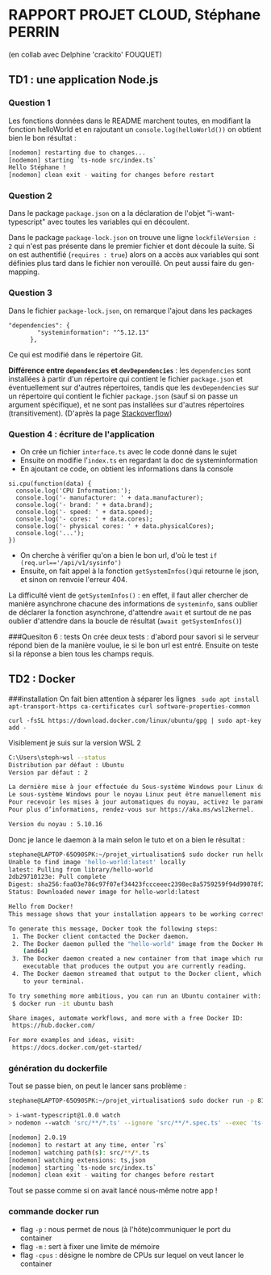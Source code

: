 # RAPPORT PROJET CLOUD, Stéphane PERRIN
(en collab avec Delphine 'crackito' FOUQUET)

## TD1 : une application Node.js
### Question 1
Les fonctions données dans le README marchent toutes, en modifiant la fonction helloWorld et en rajoutant un `console.log(helloWorld())` on obtient bien le bon résultat :
``` bash
[nodemon] restarting due to changes...
[nodemon] starting `ts-node src/index.ts`
Hello Stéphane !
[nodemon] clean exit - waiting for changes before restart
```
### Question 2
Dans le package `package.json` on a la déclaration de l'objet "i-want-typescript" avec toutes les variables qui en découlent.

Dans le package `package-lock.json` on trouve  une ligne `lockfileVersion : 2` qui n'est pas présente dans le premier fichier et dont découle la suite. Si on est authentifié (`requires : true`) alors on a accès aux variables qui sont définies plus tard dans le fichier non verouillé. On peut aussi faire du gen-mapping.

### Question 3
Dans le fichier `package-lock.json`, on remarque l'ajout dans les packages
```
"dependencies": {
        "systeminformation": "^5.12.13"
      },
```
Ce qui est modifié dans le répertoire Git.

**Différence entre `dependencies` et `devDependencies`** : les `dependencies` sont installées à partir d'un répertoire qui contient le fichier `package.json` et éventuellement sur d'autres répertoires, tandis que les `devDependencies` sur un répertoire qui contient le fichier `package.json` (sauf si on passe un argument spécifique), et ne sont pas installées sur d'autres répertoires (transitivement). (D'après la page [Stackoverflow](https://stackoverflow.com/questions/18875674/whats-the-difference-between-dependencies-devdependencies-and-peerdependencies))

### Question 4 : écriture de l'application
- On crée un fichier `interface.ts` avec le code donné dans le sujet
- Ensuite on modifie l'`index.ts` en regardant la doc de systeminformation
- En ajoutant ce code, on obtient les informations dans la console
```
si.cpu(function(data) {
  console.log('CPU Information:');
  console.log('- manufacturer: ' + data.manufacturer);
  console.log('- brand: ' + data.brand);
  console.log('- speed: ' + data.speed);
  console.log('- cores: ' + data.cores);
  console.log('- physical cores: ' + data.physicalCores);
  console.log('...');
})
```
- On cherche à vérifier qu'on a bien le bon url, d'où le test `if (req.url=='/api/v1/sysinfo')`
- Ensuite, on fait appel à la fonction `getSystemInfos()`qui retourne le json, et sinon on renvoie l'erreur 404.

La difficulté vient de `getSystemInfos()` : en effet, il faut aller chercher de manière asynchrone chacune des informations de `systeminfo`, sans oublier de déclarer la fonction asynchrone, d'attendre `await` et surtout de ne pas oublier d'attendre dans la boucle de résultat (`await getSystemInfos()`)

###Quesiton 6 : tests 
On crée deux tests : d'abord pour savori si le serveur répond bien de la manière voulue, ie si le bon url est entré. Ensuite on teste si la réponse a bien tous les champs requis.

## TD2 : Docker
###installation
On fait bien attention à séparer les lignes 
` sudo apt install apt-transport-https ca-certificates curl software-properties-common`

`curl -fsSL https://download.docker.com/linux/ubuntu/gpg | sudo apt-key add -`

Visiblement je suis sur la version WSL 2 
```bash
C:\Users\steph>wsl --status
Distribution par défaut : Ubuntu
Version par défaut : 2

La dernière mise à jour effectuée du Sous-système Windows pour Linux date du 08/11/2022
Le sous-système Windows pour le noyau Linux peut être manuellement mis à jour avec « WSL--Update », mais les mises à jour automatiques ne peuvent pas être effectuées en raison des paramètres de votre système.
Pour recevoir les mises à jour automatiques du noyau, activez le paramètre Windows Update : « Recevoir les mises à jour d’autres produits Microsoft lors de la mise à jour de Windows ».
Pour plus d’informations, rendez-vous sur https://aka.ms/wsl2kernel.

Version du noyau : 5.10.16
```

Donc je lance le daemon à la main selon le tuto et on a bien le résultat :
``` bash
stephane@LAPTOP-65O90SPK:~/projet_virtualisation$ sudo docker run hello-world
Unable to find image 'hello-world:latest' locally
latest: Pulling from library/hello-world
2db29710123e: Pull complete 
Digest: sha256:faa03e786c97f07ef34423fccceeec2398ec8a5759259f94d99078f264e9d7af
Status: Downloaded newer image for hello-world:latest

Hello from Docker!
This message shows that your installation appears to be working correctly.

To generate this message, Docker took the following steps:
 1. The Docker client contacted the Docker daemon.
 2. The Docker daemon pulled the "hello-world" image from the Docker Hub.
    (amd64)
 3. The Docker daemon created a new container from that image which runs the
    executable that produces the output you are currently reading.
 4. The Docker daemon streamed that output to the Docker client, which sent it
    to your terminal.

To try something more ambitious, you can run an Ubuntu container with:
 $ docker run -it ubuntu bash

Share images, automate workflows, and more with a free Docker ID:
 https://hub.docker.com/

For more examples and ideas, visit:
 https://docs.docker.com/get-started/ 
 ```

 ### génération du dockerfile
 Tout se passe bien, on peut le lancer sans problème : 
 ``` bash
 stephane@LAPTOP-65O90SPK:~/projet_virtualisation$ sudo docker run -p 8123:8000 -m1024m --cpus=1 sysinfo-api:0.0.1

> i-want-typescript@1.0.0 watch
> nodemon --watch 'src/**/*.ts' --ignore 'src/**/*.spec.ts' --exec 'ts-node' src/index.ts

[nodemon] 2.0.19
[nodemon] to restart at any time, enter `rs`
[nodemon] watching path(s): src/**/*.ts
[nodemon] watching extensions: ts,json
[nodemon] starting `ts-node src/index.ts`
[nodemon] clean exit - waiting for changes before restart
```
Tout se passe comme si on avait lancé nous-même notre app !

### commande docker run
- flag `-p` : nous permet de nous (à l'hôte)communiquer le port du container
- flag `-m` : sert à fixer une limite de mémoire
- flag `-cpus` : désigne le nombre de CPUs sur lequel on veut lancer le container
